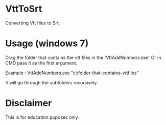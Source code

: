 # VttToSrt

Converting Vtt files to Srt.



# Usage (windows 7)

Drag the folder that contains the vtt files in the 'VttAddNumbers.exe' Or in CMD pass it as the first argument.

Example : VttAddNumbers.exe "c:\folder-that-contains-vttfiles"

It will go through the subfolders recursively.


# Disclaimer

This is for education puposes only.
